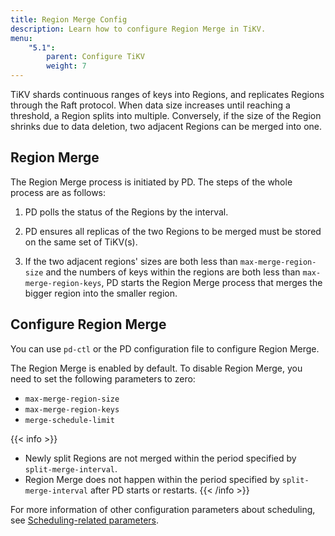 ```yaml
---
title: Region Merge Config
description: Learn how to configure Region Merge in TiKV.
menu:
    "5.1":
        parent: Configure TiKV
        weight: 7
---
```


TiKV shards continuous ranges of keys into Regions, and replicates Regions through the Raft protocol. When data size increases until reaching a threshold, a Region splits into multiple. Conversely, if the size of the Region shrinks due to data deletion, two adjacent Regions can be merged into one.

## Region Merge

The Region Merge process is initiated by PD. The steps of the whole process are as follows:

1. PD polls the status of the Regions by the interval.

2. PD ensures all replicas of the two Regions to be merged must be stored on the same set of TiKV(s).

2. If the two adjacent regions' sizes are both less than `max-merge-region-size` and the numbers of keys within the regions are both less than `max-merge-region-keys`, PD starts the Region Merge process that merges the bigger region into the smaller region.

## Configure Region Merge

You can use `pd-ctl` or the PD configuration file to configure Region Merge.

The Region Merge is enabled by default. To disable Region Merge, you need to set the following parameters to zero:

- `max-merge-region-size`
- `max-merge-region-keys`
- `merge-schedule-limit`

{{< info >}}
- Newly split Regions are not merged within the period specified by `split-merge-interval`.
- Region Merge does not happen within the period specified by `split-merge-interval` after PD starts or restarts.
{{< /info >}}

For more information of other configuration parameters about scheduling, see [Scheduling-related parameters](../pd-configuration-file/#schedule).